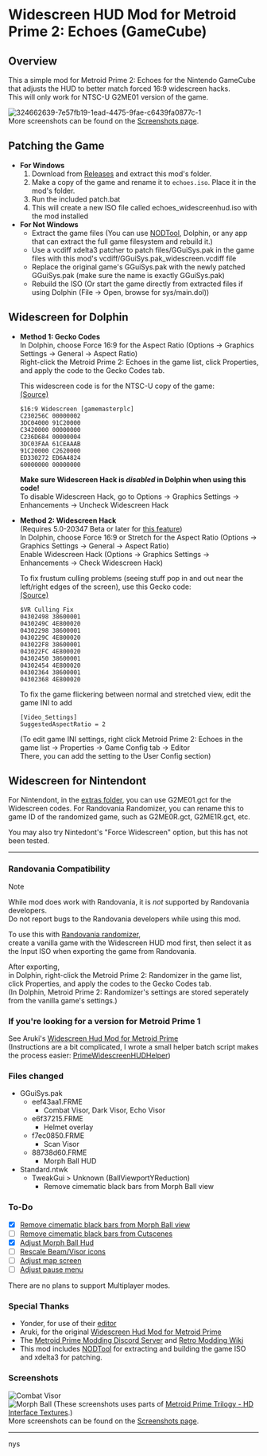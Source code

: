 # Widescreen HUD Mod for Metroid Prime 2: Echoes (GameCube)

## Overview

This a simple mod for Metroid Prime 2: Echoes for the Nintendo GameCube that adjusts the HUD to better match forced 16:9 widescreen hacks.  
This will only work for NTSC-U G2ME01 version of the game.

![324662639-7e57fb19-1ead-4475-9fae-c6439fa0877c-1](https://github.com/Nystrata/EchoesWidescreenHUD/assets/15365192/41aa7660-7b33-4611-9aec-13ecd7487cfe)  
More screenshots can be found on the [Screenshots page](https://github.com/Nystrata/EchoesWidescreenHUD/wiki/Screenshots).  


## Patching the Game
* **For Windows**
  1. Download from [Releases](https://github.com/Nystrata/echoeswidescreenhud/releases) and extract this mod's folder.
  2. Make a copy of the game and rename it to `echoes.iso`. Place it in the mod's folder.
  3. Run the included patch.bat
  4. This will create a new ISO file called echoes_widescreenhud.iso with the mod installed
* **For Not Windows**
  * Extract the game files (You can use [NODTool](https://github.com/AxioDL/nod), Dolphin,  or any app that can extract the full game filesystem and rebuild it.)
  * Use a vcdiff xdelta3 patcher to patch files/GGuiSys.pak in the game files with this mod's vcdiff/GGuiSys.pak_widescreen.vcdiff file
  * Replace the original game's GGuiSys.pak with the newly patched GGuiSys.pak (make sure the name is exactly GGuiSys.pak)
  * Rebuild the ISO (Or start the game directly from extracted files if using Dolphin (File -> Open, browse for sys/main.dol))

## Widescreen for Dolphin
* **Method 1: Gecko Codes**  
  In Dolphin, choose Force 16:9 for the Aspect Ratio (Options -> Graphics Settings -> General -> Aspect Ratio)   
  Right-click the Metroid Prime 2: Echoes in the game list, click Properties, and apply the code to the Gecko Codes tab.  
  
  This widescreen code is for the NTSC-U copy of the game:  
  [(Source)](https://wiki.dolphin-emu.org/index.php?title=Metroid_Prime_2:_Echoes_(GC)#16:9_Aspect_Ratio_Fix)  
  ```
  $16:9 Widescreen [gamemasterplc]
  C230256C 00000002
  3DC04000 91C20000
  C3420000 00000000
  C236D684 00000004
  3DC03FAA 61CEAAAB
  91C20000 C2620000
  ED330272 ED6A4824
  60000000 00000000
  ```  
  **Make sure Widescreen Hack is *disabled* in Dolphin when using this code!**  
  To disable Widescreen Hack, go to Options -> Graphics Settings -> Enhancements -> Uncheck Widescreen Hack
* **Method 2: Widescreen Hack**    
  (Requires 5.0-20347 Beta or later for [this feature](https://dolphin-emu.org/blog/2023/11/25/dolphin-progress-report-august-september-and-october-2023/#50-20097-and-50-20109-allow-widescreen-heuristic-to-be-modified-per-game-by-oatmealdome-and-billiard))  
  In Dolphin, choose Force 16:9 or Stretch for the Aspect Ratio (Options -> Graphics Settings -> General -> Aspect Ratio)   
  Enable Widescreen Hack (Options -> Graphics Settings -> Enhancements -> Check Widescreen Hack)
  
  To fix frustum culling problems (seeing stuff pop in and out near the left/right edges of the screen), use this Gecko code:  
  [(Source)](https://wiki.dolphin-emu.org/index.php?title=Metroid_Prime_2:_Echoes_(GC)#NA)
  ```
  $VR Culling Fix
  04302498 38600001
  0430249C 4E800020
  04302298 38600001
  0430229C 4E800020
  043022F8 38600001
  043022FC 4E800020
  04302450 38600001
  04302454 4E800020
  04302364 38600001
  04302368 4E800020
  ```
  
  To fix the game flickering between normal and stretched view, edit the game INI to add  
  ```
  [Video_Settings]
  SuggestedAspectRatio = 2
  ```
  (To edit game INI settings, right click Metroid Prime 2: Echoes in the game list -> Properties -> Game Config tab -> Editor  
  There, you can add the setting to the User Config section)

## Widescreen for Nintendont
For Nintendont, in the [extras folder](https://github.com/Nystrata/EchoesWidescreenHUD/tree/main/extras), you can use G2ME01.gct for the Widescreen codes.
For Randovania Randomizer, you can rename this to game ID of the randomized game, such as G2ME0R.gct, G2ME1R.gct, etc.

You may also try Nintedont's "Force Widescreen" option, but this has not been tested.


***
### Randovania Compatibility
> [!NOTE]  
> While mod does work with Randovania, it is *not* supported by Randovania developers.  
> Do not report bugs to the Randovania developers while using this mod.

To use this with [Randovania randomizer](https://github.com/randovania/randovania),  
create a vanilla game with the Widescreen HUD mod first, then select it as the Input ISO when exporting the game from Randovania.  

After exporting,  
in Dolphin, right-click the Metroid Prime 2: Randomizer in the game list, click Properties, and apply the codes to the Gecko Codes tab.  
(In Dolphin, Metroid Prime 2: Randomizer's settings are stored seperately from the vanilla game's settings.)

### If you're looking for a version for Metroid Prime 1
See Aruki's [Widescreen Hud Mod for Metroid Prime](https://wiki.dolphin-emu.org/index.php?title=Metroid_Prime_(GC)#16:9_HUD_Mod)    
(Instructions are a bit complicated, I wrote a small helper batch script makes the process easier: [PrimeWidescreenHUDHelper](https://github.com/Nystrata/PrimeWidescreenHUDHelper))

### Files changed
- GGuiSys.pak
  - eef43aa1.FRME 
    - Combat Visor, Dark Visor, Echo Visor
  - e6f37215.FRME
    - Helmet overlay
  - f7ec0850.FRME 
    - Scan Visor
  - 88738d60.FRME
    - Morph Ball HUD
- Standard.ntwk
  - TweakGui > Unknown (BallViewportYReduction)
    - Remove cimematic black bars from Morph Ball view

### To-Do
- [X] [Remove cimematic black bars from Morph Ball view](https://github.com/Nystrata/EchoesWidescreenHUD/issues/1)
- [ ] [Remove cimematic black bars from Cutscenes](https://github.com/Nystrata/EchoesWidescreenHUD/issues/2)
- [X] [Adjust Morph Ball Hud](https://github.com/Nystrata/EchoesWidescreenHUD/issues/3)
- [ ] [Rescale Beam/Visor icons](https://github.com/Nystrata/EchoesWidescreenHUD/issues/5)
- [ ] [Adjust map screen](https://github.com/Nystrata/EchoesWidescreenHUD/issues/4)
- [ ] [Adjust pause menu](https://github.com/Nystrata/EchoesWidescreenHUD/issues/4)

There are no plans to support Multiplayer modes.

### Special Thanks  
- Yonder, for use of their [editor](https://github.com/xchellx/three.js)
- Aruki, for the original [Widescreen Hud Mod for Metroid Prime](https://wiki.dolphin-emu.org/index.php?title=Metroid_Prime_(GC)#16:9_HUD_Mod)
- The [Metroid Prime Modding Discord Server](https://discord.gg/pTQZcFS) and [Retro Modding Wiki](https://wiki.axiodl.com/w/Main_Page)
- This mod includes [NODTool](https://github.com/AxioDL/nod) for extracting and building the game ISO  
  and xdelta3 for patching.

### Screenshots
![Combat Visor](https://github.com/Nystrata/EchoesWidescreenHUD/assets/15365192/307816f2-c4e0-48b1-a4e6-d789552dec9f)  
![Morph Ball](https://github.com/Nystrata/EchoesWidescreenHUD/assets/15365192/f4b94587-a3c3-4532-a1a0-56eda6abf99e)
(These screenshots uses parts of [Metroid Prime Trilogy - HD Interface Textures](https://forums.dolphin-emu.org/Thread-metroid-prime-trilogy-hd-interface-textures-v-1-7-may-01-2021).)  
More screenshots can be found on the [Screenshots page](https://github.com/Nystrata/EchoesWidescreenHUD/wiki/Screenshots).  

***

nys
